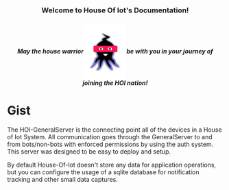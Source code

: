 

<h3 align= "center"> Welcome to House Of Iot's Documentation! <h3/>
<h5 align = "center">May the house warrior<img align = "center" width = "100px" src= "https://github.com/House-of-IoT/HOI-WebClient/blob/master/Frontend/src/Img/bot.png"/>be with you in your journey of joining the HOI nation!</h5>

  
# Gist

The HOI-GeneralServer is the connecting point all of the devices in a House of Iot System. All communication goes through the GeneralServer to and from bots/non-bots with enforced permissions by using the auth system. This server was designed to be easy to deploy and setup.

By default House-Of-Iot doesn't store any data for application operations, but you can configure the usage of a sqlite database for notification tracking and other small data captures.


